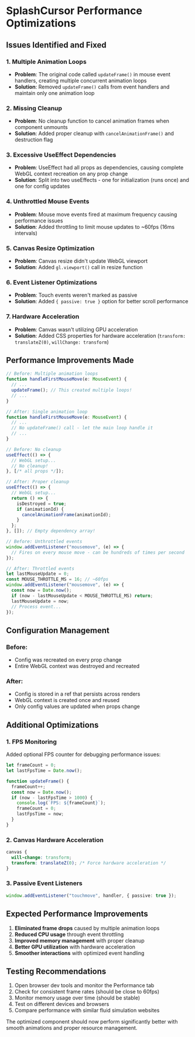 # SplashCursor Performance Optimizations

## Issues Identified and Fixed

### 1. **Multiple Animation Loops**
- **Problem**: The original code called `updateFrame()` in mouse event handlers, creating multiple concurrent animation loops
- **Solution**: Removed `updateFrame()` calls from event handlers and maintain only one animation loop

### 2. **Missing Cleanup**
- **Problem**: No cleanup function to cancel animation frames when component unmounts
- **Solution**: Added proper cleanup with `cancelAnimationFrame()` and destruction flag

### 3. **Excessive UseEffect Dependencies**
- **Problem**: UseEffect had all props as dependencies, causing complete WebGL context recreation on any prop change
- **Solution**: Split into two useEffects - one for initialization (runs once) and one for config updates

### 4. **Unthrottled Mouse Events**
- **Problem**: Mouse move events fired at maximum frequency causing performance issues
- **Solution**: Added throttling to limit mouse updates to ~60fps (16ms intervals)

### 5. **Canvas Resize Optimization**
- **Problem**: Canvas resize didn't update WebGL viewport
- **Solution**: Added `gl.viewport()` call in resize function

### 6. **Event Listener Optimizations**
- **Problem**: Touch events weren't marked as passive
- **Solution**: Added `{ passive: true }` option for better scroll performance

### 7. **Hardware Acceleration**
- **Problem**: Canvas wasn't utilizing GPU acceleration
- **Solution**: Added CSS properties for hardware acceleration (`transform: translateZ(0)`, `willChange: transform`)

## Performance Improvements Made

```typescript
// Before: Multiple animation loops
function handleFirstMouseMove(e: MouseEvent) {
  // ...
  updateFrame(); // This created multiple loops!
  // ...
}

// After: Single animation loop
function handleFirstMouseMove(e: MouseEvent) {
  // ...
  // No updateFrame() call - let the main loop handle it
  // ...
}

// Before: No cleanup
useEffect(() => {
  // WebGL setup...
  // No cleanup!
}, [/* all props */]);

// After: Proper cleanup
useEffect(() => {
  // WebGL setup...
  return () => {
    isDestroyed = true;
    if (animationId) {
      cancelAnimationFrame(animationId);
    }
  };
}, []); // Empty dependency array!

// Before: Unthrottled events
window.addEventListener("mousemove", (e) => {
  // Fires on every mouse move - can be hundreds of times per second
});

// After: Throttled events
let lastMouseUpdate = 0;
const MOUSE_THROTTLE_MS = 16; // ~60fps
window.addEventListener("mousemove", (e) => {
  const now = Date.now();
  if (now - lastMouseUpdate < MOUSE_THROTTLE_MS) return;
  lastMouseUpdate = now;
  // Process event...
});
```

## Configuration Management

### Before:
- Config was recreated on every prop change
- Entire WebGL context was destroyed and recreated

### After:
- Config is stored in a ref that persists across renders
- WebGL context is created once and reused
- Only config values are updated when props change

## Additional Optimizations

### 1. **FPS Monitoring**
Added optional FPS counter for debugging performance issues:
```typescript
let frameCount = 0;
let lastFpsTime = Date.now();

function updateFrame() {
  frameCount++;
  const now = Date.now();
  if (now - lastFpsTime > 1000) {
    console.log(`FPS: ${frameCount}`);
    frameCount = 0;
    lastFpsTime = now;
  }
}
```

### 2. **Canvas Hardware Acceleration**
```css
canvas {
  will-change: transform;
  transform: translateZ(0); /* Force hardware acceleration */
}
```

### 3. **Passive Event Listeners**
```typescript
window.addEventListener("touchmove", handler, { passive: true });
```

## Expected Performance Improvements

1. **Eliminated frame drops** caused by multiple animation loops
2. **Reduced CPU usage** through event throttling
3. **Improved memory management** with proper cleanup
4. **Better GPU utilization** with hardware acceleration
5. **Smoother interactions** with optimized event handling

## Testing Recommendations

1. Open browser dev tools and monitor the Performance tab
2. Check for consistent frame rates (should be close to 60fps)
3. Monitor memory usage over time (should be stable)
4. Test on different devices and browsers
5. Compare performance with similar fluid simulation websites

The optimized component should now perform significantly better with smooth animations and proper resource management.
